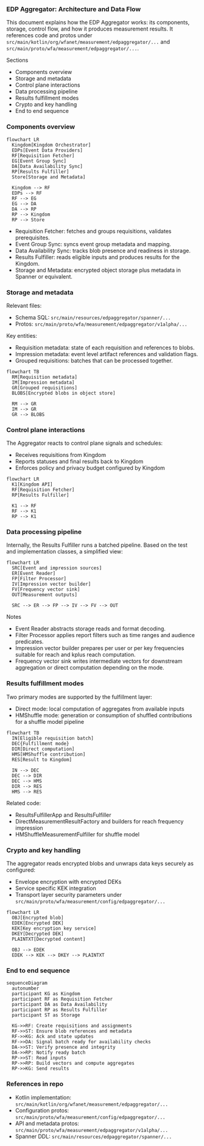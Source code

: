 ### EDP Aggregator: Architecture and Data Flow

This document explains how the EDP Aggregator works: its components, storage, control flow, and how it produces measurement results. It references code and protos under `src/main/kotlin/org/wfanet/measurement/edpaggregator/...` and `src/main/proto/wfa/measurement/edpaggregator/...`.

Sections
- Components overview
- Storage and metadata
- Control plane interactions
- Data processing pipeline
- Results fulfillment modes
- Crypto and key handling
- End to end sequence

### Components overview

```mermaid
flowchart LR
  Kingdom[Kingdom Orchestrator]
  EDPs[Event Data Providers]
  RF[Requisition Fetcher]
  EG[Event Group Sync]
  DA[Data Availability Sync]
  RP[Results Fulfiller]
  Store[Storage and Metadata]

  Kingdom --> RF
  EDPs --> RF
  RF --> EG
  EG --> DA
  DA --> RP
  RP --> Kingdom
  RP --> Store
```

- Requisition Fetcher: fetches and groups requisitions, validates prerequisites.
- Event Group Sync: syncs event group metadata and mapping.
- Data Availability Sync: tracks blob presence and readiness in storage.
- Results Fulfiller: reads eligible inputs and produces results for the Kingdom.
- Storage and Metadata: encrypted object storage plus metadata in Spanner or equivalent.

### Storage and metadata

Relevant files:
- Schema SQL: `src/main/resources/edpaggregator/spanner/...`
- Protos: `src/main/proto/wfa/measurement/edpaggregator/v1alpha/...`

Key entities:
- Requisition metadata: state of each requisition and references to blobs.
- Impression metadata: event level artifact references and validation flags.
- Grouped requisitions: batches that can be processed together.

```mermaid
flowchart TB
  RM[Requisition metadata]
  IM[Impression metadata]
  GR[Grouped requisitions]
  BLOBS[Encrypted blobs in object store]

  RM --> GR
  IM --> GR
  GR --> BLOBS
```

### Control plane interactions

The Aggregator reacts to control plane signals and schedules:
- Receives requisitions from Kingdom
- Reports statuses and final results back to Kingdom
- Enforces policy and privacy budget configured by Kingdom

```mermaid
flowchart LR
  K1[Kingdom API]
  RF[Requisition Fetcher]
  RP[Results Fulfiller]

  K1 --> RF
  RF --> K1
  RP --> K1
```

### Data processing pipeline

Internally, the Results Fulfiller runs a batched pipeline. Based on the test and implementation classes, a simplified view:

```mermaid
flowchart LR
  SRC[Event and impression sources]
  ER[Event Reader]
  FP[Filter Processor]
  IV[Impression vector builder]
  FV[Frequency vector sink]
  OUT[Measurement outputs]

  SRC --> ER --> FP --> IV --> FV --> OUT
```

Notes
- Event Reader abstracts storage reads and format decoding.
- Filter Processor applies report filters such as time ranges and audience predicates.
- Impression vector builder prepares per user or per key frequencies suitable for reach and kplus reach computation.
- Frequency vector sink writes intermediate vectors for downstream aggregation or direct computation depending on the mode.

### Results fulfillment modes

Two primary modes are supported by the fulfillment layer:
- Direct mode: local computation of aggregates from available inputs
- HMShuffle mode: generation or consumption of shuffled contributions for a shuffle model pipeline

```mermaid
flowchart TB
  IN[Eligible requisition batch]
  DEC{Fulfillment mode}
  DIR[Direct computation]
  HMS[HMShuffle contribution]
  RES[Result to Kingdom]

  IN --> DEC
  DEC --> DIR
  DEC --> HMS
  DIR --> RES
  HMS --> RES
```

Related code:
- ResultsFulfillerApp and ResultsFulfiller
- DirectMeasurementResultFactory and builders for reach frequency impression
- HMShuffleMeasurementFulfiller for shuffle model

### Crypto and key handling

The aggregator reads encrypted blobs and unwraps data keys securely as configured:
- Envelope encryption with encrypted DEKs
- Service specific KEK integration
- Transport layer security parameters under `src/main/proto/wfa/measurement/config/edpaggregator/...`

```mermaid
flowchart LR
  OBJ[Encrypted blob]
  EDEK[Encrypted DEK]
  KEK[Key encryption key service]
  DKEY[Decrypted DEK]
  PLAINTXT[Decrypted content]

  OBJ --> EDEK
  EDEK --> KEK --> DKEY --> PLAINTXT
```

### End to end sequence

```mermaid
sequenceDiagram
  autonumber
  participant KG as Kingdom
  participant RF as Requisition Fetcher
  participant DA as Data Availability
  participant RP as Results Fulfiller
  participant ST as Storage

  KG->>RF: Create requisitions and assignments
  RF->>ST: Ensure blob references and metadata
  RF->>KG: Ack and state updates
  RF->>DA: Signal batch ready for availability checks
  DA->>ST: Verify presence and integrity
  DA->>RP: Notify ready batch
  RP->>ST: Read inputs
  RP->>RP: Build vectors and compute aggregates
  RP->>KG: Send results
```

### References in repo

- Kotlin implementation: `src/main/kotlin/org/wfanet/measurement/edpaggregator/...`
- Configuration protos: `src/main/proto/wfa/measurement/config/edpaggregator/...`
- API and metadata protos: `src/main/proto/wfa/measurement/edpaggregator/v1alpha/...`
- Spanner DDL: `src/main/resources/edpaggregator/spanner/...`


